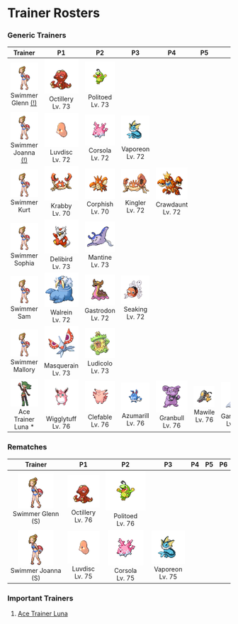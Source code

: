 # Trainer Rosters

### Generic Trainers

| Trainer | P1 | P2 | P3 | P4 | P5 | P6 |
|:-------:|:--:|:--:|:--:|:--:|:--:|:--:|
| ![Swimmer Glenn [(!)](#rematches)](../../assets/trainers/swimmer.png "Swimmer Glenn [(!)](#rematches)")<br>Swimmer Glenn [(!)](#rematches) | ![Octillery](../../assets/sprites/octillery/front.gif "Octillery")<br>Octillery<br>Lv. 73 | ![Politoed](../../assets/sprites/politoed/front.gif "Politoed")<br>Politoed<br>Lv. 73 |
| ![Swimmer Joanna [(!)](#rematches)](../../assets/trainers/swimmer.png "Swimmer Joanna [(!)](#rematches)")<br>Swimmer Joanna [(!)](#rematches) | ![Luvdisc](../../assets/sprites/luvdisc/front.gif "Luvdisc")<br>Luvdisc<br>Lv. 72 | ![Corsola](../../assets/sprites/corsola/front.gif "Corsola")<br>Corsola<br>Lv. 72 | ![Vaporeon](../../assets/sprites/vaporeon/front.gif "Vaporeon")<br>Vaporeon<br>Lv. 72 |
| ![Swimmer Kurt](../../assets/trainers/swimmer.png "Swimmer Kurt")<br>Swimmer Kurt | ![Krabby](../../assets/sprites/krabby/front.gif "Krabby")<br>Krabby<br>Lv. 70 | ![Corphish](../../assets/sprites/corphish/front.gif "Corphish")<br>Corphish<br>Lv. 70 | ![Kingler](../../assets/sprites/kingler/front.gif "Kingler")<br>Kingler<br>Lv. 72 | ![Crawdaunt](../../assets/sprites/crawdaunt/front.gif "Crawdaunt")<br>Crawdaunt<br>Lv. 72 |
| ![Swimmer Sophia](../../assets/trainers/swimmer.png "Swimmer Sophia")<br>Swimmer Sophia | ![Delibird](../../assets/sprites/delibird/front.gif "Delibird")<br>Delibird<br>Lv. 73 | ![Mantine](../../assets/sprites/mantine/front.gif "Mantine")<br>Mantine<br>Lv. 73 |
| ![Swimmer Sam](../../assets/trainers/swimmer.png "Swimmer Sam")<br>Swimmer Sam | ![Walrein](../../assets/sprites/walrein/front.gif "Walrein")<br>Walrein<br>Lv. 72 | ![Gastrodon](../../assets/sprites/gastrodon/front.gif "Gastrodon")<br>Gastrodon<br>Lv. 72 | ![Seaking](../../assets/sprites/seaking/front.gif "Seaking")<br>Seaking<br>Lv. 72 |
| ![Swimmer Mallory](../../assets/trainers/swimmer.png "Swimmer Mallory")<br>Swimmer Mallory | ![Masquerain](../../assets/sprites/masquerain/front.gif "Masquerain")<br>Masquerain<br>Lv. 73 | ![Ludicolo](../../assets/sprites/ludicolo/front.gif "Ludicolo")<br>Ludicolo<br>Lv. 73 |
| ![Ace Trainer Luna *](../../assets/trainers/ace_trainer.png "Ace Trainer Luna *")<br>Ace Trainer Luna * | ![Wigglytuff](../../assets/sprites/wigglytuff/front.gif "Wigglytuff")<br>Wigglytuff<br>Lv. 76 | ![Clefable](../../assets/sprites/clefable/front.gif "Clefable")<br>Clefable<br>Lv. 76 | ![Azumarill](../../assets/sprites/azumarill/front.gif "Azumarill")<br>Azumarill<br>Lv. 76 | ![Granbull](../../assets/sprites/granbull/front.gif "Granbull")<br>Granbull<br>Lv. 76 | ![Mawile](../../assets/sprites/mawile/front.gif "Mawile")<br>Mawile<br>Lv. 76 | ![Gardevoir](../../assets/sprites/gardevoir/front.gif "Gardevoir")<br>Gardevoir<br>Lv. 77 |


### Rematches

| Trainer | P1 | P2 | P3 | P4 | P5 | P6 |
|:-------:|:--:|:--:|:--:|:--:|:--:|:--:|
| ![Swimmer Glenn (S)](../../assets/trainers/swimmer.png "Swimmer Glenn (S)")<br>Swimmer Glenn (S) | ![Octillery](../../assets/sprites/octillery/front.gif "Octillery")<br>Octillery<br>Lv. 76 | ![Politoed](../../assets/sprites/politoed/front.gif "Politoed")<br>Politoed<br>Lv. 76 |
| ![Swimmer Joanna (S)](../../assets/trainers/swimmer.png "Swimmer Joanna (S)")<br>Swimmer Joanna (S) | ![Luvdisc](../../assets/sprites/luvdisc/front.gif "Luvdisc")<br>Luvdisc<br>Lv. 75 | ![Corsola](../../assets/sprites/corsola/front.gif "Corsola")<br>Corsola<br>Lv. 75 | ![Vaporeon](../../assets/sprites/vaporeon/front.gif "Vaporeon")<br>Vaporeon<br>Lv. 75 |


### Important Trainers

1. [Ace Trainer Luna](important_trainers.md#ace-trainer-luna)
